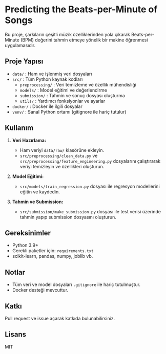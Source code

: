 # Predicting the Beats-per-Minute of Songs

Bu proje, şarkıların çeşitli müzik özelliklerinden yola çıkarak Beats-per-Minute (BPM) değerini tahmin etmeye yönelik bir makine öğrenmesi uygulamasıdır.

## Proje Yapısı

- `data/` : Ham ve işlenmiş veri dosyaları
- `src/` : Tüm Python kaynak kodları
    - `preprocessing/` : Veri temizleme ve özellik mühendisliği
    - `models/` : Model eğitimi ve değerlendirme
    - `submission/` : Tahmin ve sonuç dosyası oluşturma
    - `utils/` : Yardımcı fonksiyonlar ve ayarlar
- `docker/` : Docker ile ilgili dosyalar
- `venv/` : Sanal Python ortamı (gitignore ile hariç tutulur)

## Kullanım

1. **Veri Hazırlama:**
   - Ham veriyi `data/raw/` klasörüne ekleyin.
   - `src/preprocessing/clean_data.py` ve `src/preprocessing/feature_engineering.py` dosyalarını çalıştırarak veriyi temizleyin ve özellikleri oluşturun.

2. **Model Eğitimi:**
   - `src/models/train_regression.py` dosyası ile regresyon modellerini eğitin ve kaydedin.

3. **Tahmin ve Submission:**
   - `src/submission/make_submission.py` dosyası ile test verisi üzerinde tahmin yapıp submission dosyasını oluşturun.

## Gereksinimler

- Python 3.9+
- Gerekli paketler için: `requirements.txt`
- scikit-learn, pandas, numpy, joblib vb.

## Notlar
- Tüm veri ve model dosyaları `.gitignore` ile hariç tutulmuştur.
- Docker desteği mevcuttur.

## Katkı
Pull request ve issue açarak katkıda bulunabilirsiniz.

## Lisans
MIT
